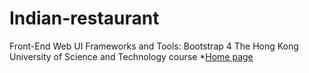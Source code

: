 # Indian-restaurant
Front-End Web UI Frameworks and Tools: Bootstrap 4 The Hong Kong University of Science and Technology course 
*[Home page](https://ahmedtharwat16.github.io/Indian-restaurant/)
